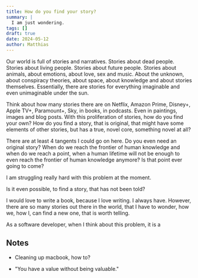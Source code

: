 ```yaml
---
title: How do you find your story?
summary: |
  I am just wondering.
tags: []
draft: true
date: 2024-05-12
author: Matthias
---
```


Our world is full of stories and narratives. Stories about dead people. Stories
about living people. Stories about future people. Stories about animals, about
emotions, about love, sex and music. About the unknown, about conspiracy
theories, about space, about knowledge and about stories themselves.
Essentially, there are stories for everything imaginable and even unimaginable
under the sun.

Think about how many stories there are on Netflix, Amazon Prime, Disney+, Apple
TV+, Paramount+, Sky, in books, in podcasts. Even in paintings, images and blog
posts. With this proliferation of stories, how do you find your own? How do you
find a story, that is original, that might have some elements of other stories,
but has a true, novel core, something novel at all?

There are at least 4 tangents I could go on here. Do you even need an original
story? When do we reach the frontier of human knowledge and when do we reach a
point, when a human lifetime will not  be enough to even reach the frontier of
human knowledge anymore? Is that point ever going to come?

I am struggling really hard with this problem at the moment. 

Is it even possible, to find a story, that has not been told?


I would love to write a book, because I love writing. I always have. However,
there are so many stories out there in the world, that I have to wonder, how
we, how I, can find a new one, that is worth telling.

As a software developer, when I think about this problem, it is a 














## Notes

- Cleaning up macbook, how to? 

- "You have a value without being valuable."
